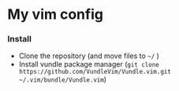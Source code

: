 # My vim config
### Install
- Clone the repository (and move files to `~/` )
- Install vundle package manager (`git clone https://github.com/VundleVim/Vundle.vim.git ~/.vim/bundle/Vundle.vim`)
